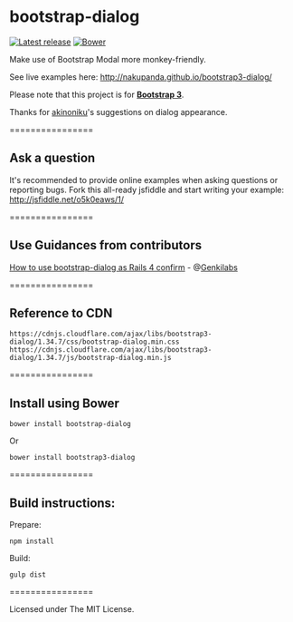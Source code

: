 bootstrap-dialog
================

[![Latest release](https://img.shields.io/github/release/nakupanda/bootstrap3-dialog.svg)](https://github.com/nakupanda/bootstrap3-dialog/releases/latest)
[![Bower](https://img.shields.io/bower/v/bootstrap3-dialog.svg)]()

Make use of Bootstrap Modal more monkey-friendly.

See live examples here: <a href="http://nakupanda.github.io/bootstrap3-dialog/">http://nakupanda.github.io/bootstrap3-dialog/</a>

Please note that this project is for <a href="http://getbootstrap.com/"><strong>Bootstrap 3</strong></a>.

Thanks for [akinoniku](https://github.com/akinoniku)'s suggestions on dialog appearance.

================

## Ask a question

It's recommended to provide online examples when asking questions or reporting bugs.
Fork this all-ready jsfiddle and start writing your example:
<a href="https://jsfiddle.net/o5k0eaws/1/">http://jsfiddle.net/o5k0eaws/1/</a>

================

## Use Guidances from contributors

<a href="https://gist.github.com/Genkilabs/bdcc5f62c5b46a8e0904">How to use bootstrap-dialog as Rails 4 confirm</a> - @[Genkilabs](https://github.com/Genkilabs)

================
## Reference to CDN

```
https://cdnjs.cloudflare.com/ajax/libs/bootstrap3-dialog/1.34.7/css/bootstrap-dialog.min.css
https://cdnjs.cloudflare.com/ajax/libs/bootstrap3-dialog/1.34.7/js/bootstrap-dialog.min.js
```
================

## Install using Bower

```
bower install bootstrap-dialog
```

Or

```
bower install bootstrap3-dialog
```

================

## Build instructions:

Prepare:

```
npm install
```

Build:

```
gulp dist
```

================

Licensed under The MIT License.
